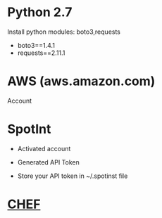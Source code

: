 # Python 2.7

Install python modules: boto3,requests
* boto3==1.4.1
* requests==2.11.1

# AWS (aws.amazon.com)

Account

# SpotInt

* Activated account

* Generated API Token

* Store your API token in ~/.spotinst file

# [CHEF](https://github.com/lioramilbaum/depi-fe/blob/develop/CHEF.md "Title")

